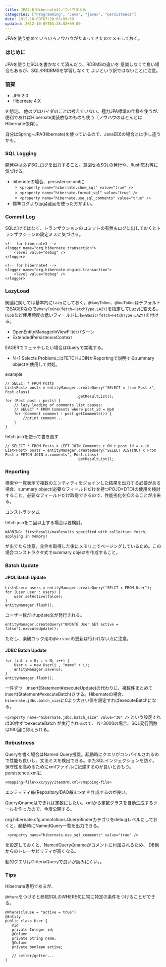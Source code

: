 ```yaml
---
title: JPA2.0(Hibernate4)ノウハウまとめ
categories: ["Programming", "Java", "javax", "persistence"]
date: 2012-10-09T03:28:02+09:00
updated: 2012-10-09T03:28:02+09:00
---
```


JPAを使う始めていろいろノウハウがたまってきたのでメモしておく。

### はじめに

JPAを使うとSQLを書かなくて済んだり、RDBMSの違いを
意識しなくて良い場合もあるが、SQLやRDBMSを学習しなくて
よいという訳ではないことに注意。

### 前提

* JPA 2.0
* Hibernate 4.X

を想定。
他のプロバイダのことは考えていない。極力JPA標準の仕様を使うが、便利であればHibernate実装依存のものも使う（ノウハウのほとんどはHibernate依存）。

自分はSpring+JPA(Hibernate)を使っているので、JavaEE6の場合とは少し違うかも。

### SQL Logging

開発中は必ずSQLログを出力すること。意図せぬSQLの発行や、flush忘れ等に気づける。

* hibeneteの場合、persistence.xmlに
  * `<property name="hibernate.show_sql" value="true" />`
  * `<property name="hibernate.format_sql" value="true" />`
  * `<property name="hibernate.use_sql_comments" value="true" />`
* 標準ログより[log4jdbc][1]を使った方がよい。

### Commit Log

SQLだけではなく、トランザクションのコミットの有無もログに出しておくとトランザクションの設定ミスに気づける。

    <!-- for hibernate3 -->
    <logger name="org.hibernate.transaction">
        <level value="debug" />
    </logger>

    <!-- for hibernate4 -->
    <logger name="org.hibernate.engine.transaction">
        <level value="debug" />
    </logger>

### LazyLoad
関連に関しては基本的にLazyにしておく。`@ManyToOne`、`@OneToOne`はデフォルトでEAGERなので`@ManyToOne(fetch=FetchType.LAZY)`を指定してLazyに変える。
`@Lob`など使用頻度の低いフィールドにも`@Basic(fetch=FetchType.LAZY)`を付ける。

 * OpenEntityManagerInViewFilterパターン
 * ExtendedPersistenceContext
 
 EAGERでフェッチしたい場合はQueryで実現する。
 
* N+1 Selects ProblemにはFETCH JOINかReportingで説明するsummary objectを使用して対処。

example

    // SELECT * FROM Posts
    List<Post> posts = entityManager.createQuery("SELECT x from Post x", Post.class)
                                    .getResultList();
    for (Post post : posts) {
        // lazy loading of comments list causes: 
        // SELECT * FROM Comments where post_id = @p0
        for (Comment comment : post.getComments()) {
            //print comment...
        }
    }

fetch joinを使って書き直す

    // SELECT * FROM Posts x LEFT JOIN Comments c ON c.post_id = x.id
    List<Post> posts = entityManager.createQuery("SELECT DISTINCT x From Post x FETCH JOIN x.comments", Post.class)
                                    .getResultList();

### Reporting
検索や一覧表示で複数のエンティティをジョインした結果を出力する必要がある場合、summary object(必要なフィールドだけを持つPOJO=DTO)の使用を検討すること。必要なフィールドだけ取得できるので、性能劣化を抑えることが出来る。

コンストラクタ式

fetch joinを二回以上する場合は要検討。

    WARNING: firstResult/maxResults specified with collection fetch; applying in memory!

が出てたら注意。全件を取得した後にメモリ上でページングしているため。この場合コンストラクタ式でsummary objectを作成すること。

### Batch Update
#### JPQL Batch Update
    List<User> users = entityManager.createQuery("SELCT x FROM User");
    for (User user : users) {
        user.setActive(false);
    }
    entityManager.flush();

ユーザー数だけupdate文が発行される。

    entityManager.createQuery("UPDATE User SET active = false").executeUpdate();
    
ただし、楽観ロック用の`@Version`の更新は行われない点に注意。

#### JDBC Batch Update

    for (int i = 0; i < N; i++) {
        User u = new User(i , "name" + i);
        entityManager.save(u);    
    }
    entityManager.flush();

   一件ずつ　insert(Statement#executeUpdate)の代わりに、複数件まとめてinsert(Statement#executeBatch)させる。Hibernateの場合、`hibernate.jdbc.batch_size`に0より大きい値を設定すればexecuteBatchになる。
   
`<property name="hibernate.jdbc.batch_size" value="30" />` 
という設定すれば30件ずつexecuteBatch が実行されるので、
N=3000の場合、SQL発行回数は100回に抑えられる。
   
  
### Robustness

Queryを書く場合はNamed Query推奨。起動時にクエリがコンパイルされるので性能も良いし、文法ミスを検出できる。またSQLインジェクションを防ぐ。
保守性を高めるためにxmlファイルに記述するのが良いとおもう。persistence.xmlに

    <mapping-file>xxx/yyy/ItemOrm.xml</mapping-file>
 
エンティティ毎(Repository/DAO毎)にxmlを作成するのが良い。

Queryのnameはできれば定数にしたい。xmlから定数クラスを自動生成するツールを作ったので、今度公開する。

 org.hibernate.cfg.annotations.QueryBinderカテゴリをdebugレベルにしておくと、起動時にNamedQuery一覧を出力できる。
 
     <property name="hibernate.use_sql_comments" value="true" />
 
 を設定しておくと、NamedQueryのnameがコメントに付加されるため、
 DB側からのトレーサビリティが高くなる。
 
動的クエリはCriteriaQueryで良いが読みにくい。。


### Tips 
 Hibernate専用であるが、
 
`@Where`をつけると参照SQLのWHERE句に常に特定の条件をつけることができる。

    @Where(clause = "active = true")
    @Entity
    public class User {
       @Id
       private Integer id;
       @Column
       private String name;
       @Column
       private boolean active;
       
       // setter/getter...
    }
 
 


  [1]: http://blog.ik.am/entry/view/id/115/title/Log4JDBC%E3%81%A7SQL%E3%83%AD%E3%82%B0%E3%82%92%E5%87%BA%E5%8A%9B%E3%81%99%E3%82%8B/

